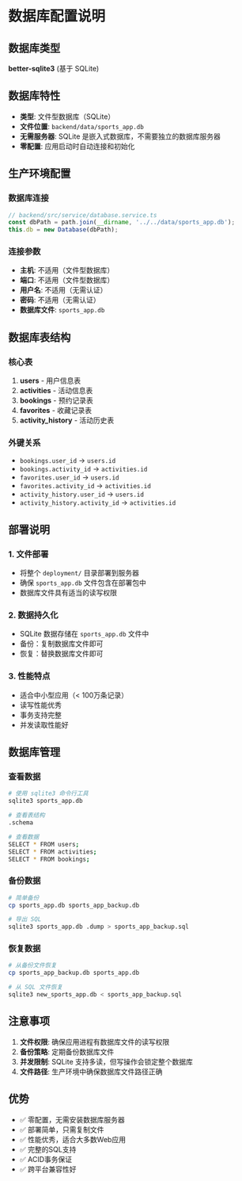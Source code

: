 # 数据库配置说明

## 数据库类型
**better-sqlite3** (基于 SQLite)

## 数据库特性
- **类型**: 文件型数据库（SQLite）
- **文件位置**: `backend/data/sports_app.db`
- **无需服务器**: SQLite 是嵌入式数据库，不需要独立的数据库服务器
- **零配置**: 应用启动时自动连接和初始化

## 生产环境配置

### 数据库连接
```typescript
// backend/src/service/database.service.ts
const dbPath = path.join(__dirname, '../../data/sports_app.db');
this.db = new Database(dbPath);
```

### 连接参数
- **主机**: 不适用（文件型数据库）
- **端口**: 不适用（文件型数据库）
- **用户名**: 不适用（无需认证）
- **密码**: 不适用（无需认证）
- **数据库文件**: `sports_app.db`

## 数据库表结构

### 核心表
1. **users** - 用户信息表
2. **activities** - 活动信息表
3. **bookings** - 预约记录表
4. **favorites** - 收藏记录表
5. **activity_history** - 活动历史表

### 外键关系
- `bookings.user_id` → `users.id`
- `bookings.activity_id` → `activities.id`
- `favorites.user_id` → `users.id`
- `favorites.activity_id` → `activities.id`
- `activity_history.user_id` → `users.id`
- `activity_history.activity_id` → `activities.id`

## 部署说明

### 1. 文件部署
- 将整个 `deployment/` 目录部署到服务器
- 确保 `sports_app.db` 文件包含在部署包中
- 数据库文件具有适当的读写权限

### 2. 数据持久化
- SQLite 数据存储在 `sports_app.db` 文件中
- 备份：复制数据库文件即可
- 恢复：替换数据库文件即可

### 3. 性能特点
- 适合中小型应用（< 100万条记录）
- 读写性能优秀
- 事务支持完整
- 并发读取性能好

## 数据库管理

### 查看数据
```bash
# 使用 sqlite3 命令行工具
sqlite3 sports_app.db

# 查看表结构
.schema

# 查看数据
SELECT * FROM users;
SELECT * FROM activities;
SELECT * FROM bookings;
```

### 备份数据
```bash
# 简单备份
cp sports_app.db sports_app_backup.db

# 导出 SQL
sqlite3 sports_app.db .dump > sports_app_backup.sql
```

### 恢复数据
```bash
# 从备份文件恢复
cp sports_app_backup.db sports_app.db

# 从 SQL 文件恢复
sqlite3 new_sports_app.db < sports_app_backup.sql
```

## 注意事项

1. **文件权限**: 确保应用进程有数据库文件的读写权限
2. **备份策略**: 定期备份数据库文件
3. **并发限制**: SQLite 支持多读，但写操作会锁定整个数据库
4. **文件路径**: 生产环境中确保数据库文件路径正确

## 优势

- ✅ 零配置，无需安装数据库服务器
- ✅ 部署简单，只需复制文件
- ✅ 性能优秀，适合大多数Web应用
- ✅ 完整的SQL支持
- ✅ ACID事务保证
- ✅ 跨平台兼容性好
